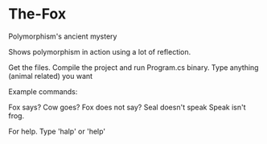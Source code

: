 The-Fox
=======

Polymorphism's ancient mystery

Shows polymorphism in action using a lot of reflection.

Get the files. Compile the project and run Program.cs binary. Type anything (animal related) you want

Example commands:

Fox says?
Cow goes?
Fox does not say?
Seal doesn't speak
Speak isn't frog.

For help. Type 'halp' or 'help'
